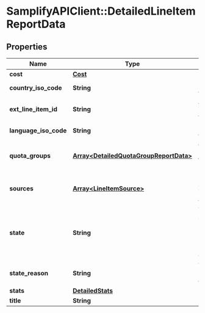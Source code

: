 # SamplifyAPIClient::DetailedLineItemReportData

## Properties
Name | Type | Description | Notes
------------ | ------------- | ------------- | -------------
**cost** | [**Cost**](Cost.md) |  | 
**country_iso_code** | **String** | ISO country code | 
**ext_line_item_id** | **String** | A unique identifier for your Line Item | 
**language_iso_code** | **String** | ISO language code | 
**quota_groups** | [**Array&lt;DetailedQuotaGroupReportData&gt;**](DetailedQuotaGroupReportData.md) | quota group report details for the lineitem | [optional] 
**sources** | [**Array&lt;LineItemSource&gt;**](LineItemSource.md) | id of the source where is the sample coming from | 
**state** | **String** | The current state of the project: PROVISIONED, LAUNCHED, PAUSED, CLOSED | 
**state_reason** | **String** | The current state reason of the project | 
**stats** | [**DetailedStats**](DetailedStats.md) |  | 
**title** | **String** | LineItem title | 


